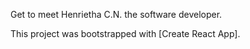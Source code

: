 Get to meet Henrietha C.N. the software developer.

This project was bootstrapped with [Create React App].


